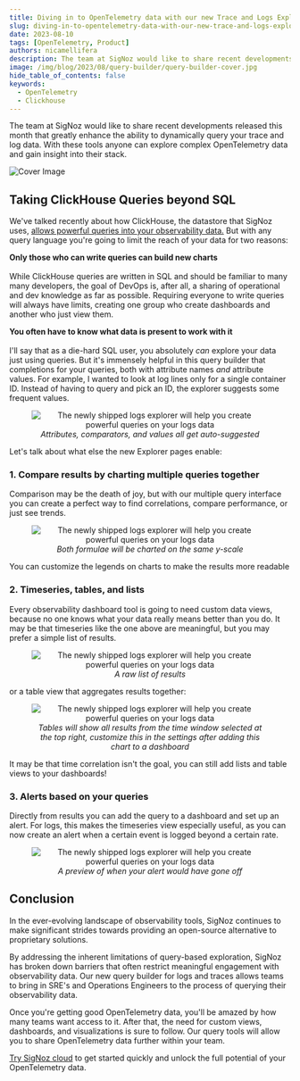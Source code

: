 ```yaml
---
title: Diving in to OpenTelemetry data with our new Trace and Logs Explorer
slug: diving-in-to-opentelemetry-data-with-our-new-trace-and-logs-explorer
date: 2023-08-10
tags: [OpenTelemetry, Product]
authors: nicamellifera
description: The team at SigNoz would like to share recent developments released this month that greatly enhance the ability to dynamically query your trace and log data. With these tools anyone can explore complex OpenTelemetry data and gain insight into their stack.
image: /img/blog/2023/08/query-builder/query-builder-cover.jpg
hide_table_of_contents: false
keywords:
  - OpenTelemetry
  - Clickhouse
---
```


<head>
  <link rel="canonical" href="https://signoz.io/blog/diving-in-to-opentelemetry-data-with-our-new-trace-and-logs-explorer/"/>
</head>

The team at SigNoz would like to share recent developments released this month that greatly enhance the ability to dynamically query your trace and log data. With these tools anyone can explore complex OpenTelemetry data and gain insight into their stack.

<!--truncate-->

![Cover Image](/img/blog/2023/08/query-builder/query-builder-cover.webp)

## Taking ClickHouse Queries beyond SQL

We've talked recently about how ClickHouse, the datastore that SigNoz uses, [allows powerful queries into your observability data.](https://signoz.io/blog/clickhouse-query-compare-two-spans/) But with any query language you're going to limit the reach of your data for two reasons:

**Only those who can write queries can build new charts**<br></br>
While ClickHouse queries are written in SQL and should be familiar to many many developers, the goal of DevOps is, after all, a sharing of operational and dev knowledge as far as possible. Requiring everyone to write queries will always have limits, creating one group who create dashboards and another who just view them.

**You often have to know what data is present to work with it**<br></br>
I'll say that as a die-hard SQL user, you absolutely _can_ explore your data just using queries. But it's immensely helpful in this query builder that completions for your queries, both with attribute names _and_ attribute values. For example, I wanted to look at log lines only for a single container ID. Instead of having to query and pick an ID, the explorer suggests some frequent values.

<figure data-zoomable align='center'>
    <img src="/img/blog/2023/08/query-builder/suggestion-values.webp" alt="The newly shipped logs explorer will help you create powerful queries on your logs data"/>
    <figcaption><i>Attributes, comparators, and values all get auto-suggested</i></figcaption>
</figure>

Let's talk about what else the new Explorer pages enable:

### 1. Compare results by charting multiple queries together

Comparison may be the death of joy, but with our multiple query interface you can create a perfect way to find correlations, compare performance, or just see trends.

<figure data-zoomable align='center'>
    <img src="/img/blog/2023/08/query-builder/multiple-queries.webp" alt="The newly shipped logs explorer will help you create powerful queries on your logs data"/>
    <figcaption><i>Both formulae will be charted on the same y-scale</i></figcaption>
</figure>

You can customize the legends on charts to make the results more readable

### 2. Timeseries, tables, and lists

Every observability dashboard tool is going to need custom data views, because no one knows what your data really means better than you do. It may be that timeseries like the one above are meaningful, but you may prefer a simple list of results.

<figure data-zoomable align='center'>
    <img src="/img/blog/2023/08/query-builder/list.webp" alt="The newly shipped logs explorer will help you create powerful queries on your logs data"/>
    <figcaption><i>A raw list of results</i></figcaption>
</figure>

or a table view that aggregates results together:

<figure data-zoomable align='center'>
    <img src="/img/blog/2023/08/query-builder/table-view.webp" alt="The newly shipped logs explorer will help you create powerful queries on your logs data"/>
    <figcaption><i>Tables will show all results from the time window selected at the top right, customize this in the settings after adding this chart to a dashboard</i></figcaption>
</figure>

It may be that time correlation isn't the goal, you can still add lists and table views to your dashboards!

### 3. Alerts based on your queries

Directly from results you can add the query to a dashboard and set up an alert. For logs, this makes the timeseries view especially useful, as you can now create an alert when a certain event is logged beyond a certain rate.

<figure data-zoomable align='center'>
    <img src="/img/blog/2023/08/query-builder/alerts-threshold.webp" alt="The newly shipped logs explorer will help you create powerful queries on your logs data"/>
    <figcaption><i>A preview of when your alert would have gone off</i></figcaption>
</figure>

## Conclusion

In the ever-evolving landscape of observability tools, SigNoz continues to make significant strides towards providing an open-source alternative to proprietary solutions.

By addressing the inherent limitations of query-based exploration, SigNoz has broken down barriers that often restrict meaningful engagement with observability data. Our new query builder for logs and traces allows teams to bring in SRE's and Operations Engineers to the process of querying their observability data.

Once you're getting good OpenTelemetry data, you'll be amazed by how many teams want access to it. After that, the need for custom views, dashboards, and visualizations is sure to follow. Our query tools will allow you to share OpenTelemetry data further within your team.

[Try SigNoz cloud](https://signoz.io/teams/) to get started quickly and unlock the full potential of your OpenTelemetry data.
